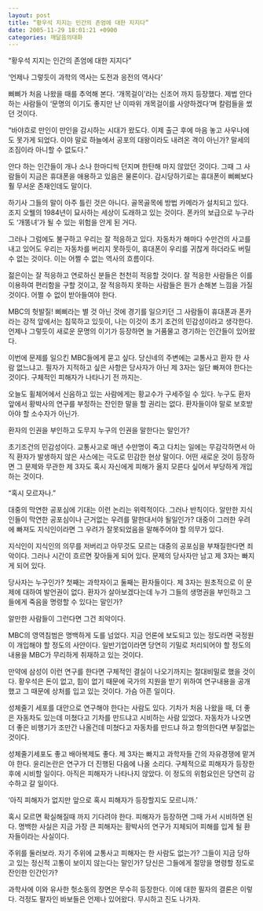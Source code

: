 ```yaml
---
layout: post
title: “황우석 지지는 인간의 존엄에 대한 지지다”
date: 2005-11-29 18:01:21 +0900
categories: 깨달음의대화
---
```

“황우석 지지는 인간의 존엄에 대한 지지다”
  
‘언제나 그렇듯이 과학의 역사는 도전과 응전의 역사다’
  

  
삐삐가 처음 나왔을 때를 추억해 본다. ‘개목걸이’라는 신조어 까지 등장했다. 제법 안다 하는 사람들이 ‘문명의 이기도 좋지만 난 이따위 개목걸이를 사양하겠다’며 칼럼들을 썼던 것이다. 
  

  
“바야흐로 만인이 만인을 감시하는 시대가 왔도다. 이제 출근 후에 마음 놓고 사우나에도 못가게 되었다. 이야 말로 하늘에서 공포의 대왕이라도 내려온 격이 아닌가? 말세의 조짐이라 아니할 수 없도다.”
  

  
안다 하는 인간들이 개나 소나 한마디씩 던지며 한탄해 마지 않았던 것이다. 그때 그 사람들이 지금은 휴대폰을 애용하고 있음은 물론이다. 감시당하기로는 휴대폰이 삐삐보다 훨 무서운 존재인데도 말이다. 
  

  
하기사 그들의 말이 아주 틀린 것은 아니다. 골목골목에 방법 카메라가 설치되고 있다. 조지 오웰의 1984년이 묘사하는 세상이 도래하고 있는 것이다. 폰카의 보급으로 누구라도 ‘개똥녀’가 될 수 있는 위험을 안게 된 거다. 
  

  
그러나 그럼에도 불구하고 우리는 잘 적응하고 있다. 자동차가 해마다 수만건의 사고를 내고 있어도 우리는 자동차를 버리지 못하듯이, 휴대폰이 우리를 귀찮게 하더라도 버릴 수 없는 것이다. 이는 어쩔 수 없는 역사의 흐름이다. 
  

  
젊은이는 잘 적응하고 연로하신 분들은 천천히 적응할 것이다. 잘 적응한 사람들은 이를 이용하여 편리함을 구할 것이고, 잘 적응하지 못하는 사람들은 뭔가 손해본 느낌을 가질 것이다. 어쩔 수 없이 받아들여야 한다. 
  

  
MBC의 헛발질! 삐삐라는 별 것 아닌 것에 경기를 일으키던 그 사람들이 휴대폰과 폰카라는 강적 앞에서는 침묵하고 있듯이, 나는 이것이 초기 조건의 민감성이라고 생각한다. 언제나 그렇듯이 새로운 문명의 이기가 등장하면 늘 거품물고 경기하는 인간들이 있어왔다. 
  

  
이번에 문제를 일으킨 MBC들에게 묻고 싶다. 당신네의 주변에는 교통사고 환자 한 사람 없느냐고. 필자가 지적하고 싶은 사항은 당사자가 아닌 제 3자는 일단 빠져야 한다는 것이다. 구체적인 피해자가 나타나기 전 까지는.
  

  
오늘도 휠체어에서 신음하고 있는 사람에게는 황교수가 구세주일 수 있다. 누구도 환자 앞에서 황박사의 연구를 부정하는 잔인한 말을 할 권리는 없다. 환자들이야 말로 보호받아야 할 소수자가 아닌가. 
  

  
환자의 인권을 부인하고 도무지 누구의 인권을 말한다는 말인가?
  

  
초기조건의 민감성이다. 교통사고로 매년 수만명이 죽고 다치는 일에는 무감각하면서 아직 환자가 발생하지 않은 사스에는 극도로 민감한 현상 말이다. 어떤 새로운 것이 등장하면 그 문제와 무관한 제 3자도 혹시 자신에게 피해가 올지 모른다 싶어서 부당하게 개입하는 것이다. 
  

  
“혹시 모르자나.” 
  

  
대중의 막연한 공포심에 기대는 이런 논리는 위력적이다. 그러나 반칙이다. 알만한 지식인들이 막연한 공포심이나 근거없는 우려를 말한대서야 될일인가? 대중이 그러한 우려에 빠져도 지식인이라면 그 우려가 잘못되었음을 말해주어야 할 의무가 있다.
  

  
지식인이 지식인의 의무를 저버리고 아무것도 모르는 대중의 공포심을 부채질한다면 죄악이다. 그러나 시간이 흐르면 잦아들게 되어 있다. 문제의 당사자만 남고 제 3자는 빠지게 되어 있다. 
  

  
당사자는 누구인가? 첫째는 과학자이고 둘째는 환자들이다. 제 3자는 원초적으로 이 문제에 대하여 발언권이 없다. 환자가 살아보겠다는데 누가 그들의 생명권을 부인하고 그들에게 죽음을 명령할 수 있다는 말인가? 
  

  
알만한 사람들이 그런다면 그건 죄악이다. 
  

  
MBC의 영역침범은 명백하게 도를 넘었다. 지금 언론에 보도되고 있는 정도라면 국정원이 개입해야 할 정도의 사안이다. 일반기업이라면 당연히 기밀로 처리되어야 할 정도의 내용을 MBC가 무리하게 취재하고 있는 것이다. 
  

  
만약에 삼성이 이런 연구를 한다면 구체적인 결실이 나오기까지는 절대비밀로 했을 것이다. 황우석은 돈이 없고, 힘이 없기 때문에 국가의 지원을 받기 위하여 연구내용을 공개했고 그 때문에 상처를 입고 있는 것이다. 가슴 아픈 일이다. 
  

  
성체줄기 세포를 대안으로 연구해야 한다는 사람도 있다. 기차가 처음 나왔을 때, 더 좋은 자동차도 있는데 미쳤다고 기차를 만드냐고 시비하는 사람 있었다. 자동차가 나오면 더 좋은 비행기가 조만간 나올건데 미쳤다고 자동차를 만드냐 하고 항의한다면 부질없는 것이다.
  

  
성체줄기세포도 좋고 배아복제도 좋다. 제 3자는 빠지고 과학자들 간의 자유경쟁에 맡겨야 한다. 윤리논란은 연구가 더 진행된 다음에 나올 소리다. 구체적으로 피해자가 등장한 후에 시비할 일이다. 아직은 피해자가 나타나지 않았다. 이 정도의 위험요인은 당연히 감수하고 갈 일이다. 
  

  
‘아직 피해자가 없지만 앞으로 혹시 피해자가 등장할지도 모르니까.’ 
  

  
혹시 모르면 확실해질때 까지 기다려야 한다. 피해자가 등장하면 그때 가서 시비하면 된다. 명백한 사실은 지금 가장 큰 피해자는 황박사의 연구가 지체되어 피해를 입게 될 환자들이라는 사실이다. 
  

  
주위를 둘러보라. 자기 주위에 교통사고 피해자는 한 사람도 없는가? 그들이 지금 당하고 있는 정신적 고통이 보이지 않는다는 말인가? 당신은 그들에게 절망을 명령할 정도로 잔인한 인간인가?
  

  
과학사에 이와 유사한 헛소동의 장면은 무수히 등장한다. 이에 대한 필자의 결론은 이렇다. 걱정도 팔자인 바보들은 언제나 있어왔다. 무시하고 진도 나가자.